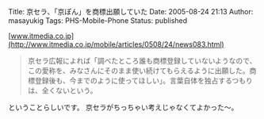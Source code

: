 Title: 京セラ、「京ぽん」を商標出願していた
Date: 2005-08-24 21:13
Author: masayukig
Tags: PHS-Mobile-Phone
Status: published

[www.itmedia.co.jp](http://www.itmedia.co.jp/mobile/articles/0508/24/news083.html)

> 京セラ広報によれば「調べたところ誰も商標登録していないようなので、この愛称を、みなさんにそのまま使い続けてもらえるように出願した。商標登録後も、今までのように使ってほしい」。言葉自体を独占するつもりは、全くないという。

ということらしいです。
京セラがちっちゃい考えじゃなくてよかった〜。
